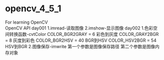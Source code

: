# opencv_4_5_1
For learning OpenCV  
OpenCV API
day001
1.imread-读取图像
2.imshow-显示图像
day002
1.色彩空间转换函数-cvtColor
COLOR_BGR2GRAY = 6 彩色到灰度
COLOR_GRAY2BGR = 8 灰度到彩色
COLOR_BGR2HSV = 40 BGR到HSV
COLOR_HSV2BGR = 54 HSV到BGR
2.图像保存-imwrite
第一个参数是图像保存路径
第二个参数是图像内存对象
